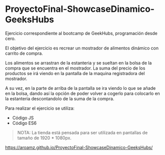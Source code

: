# ProyectoFinal-ShowcaseDinamico-GeeksHubs
Ejercicio correspondiente al bootcamp de GeekHubs, programación desde cero.

El objetivo del ejercicio es recrear un mostrador de alimentos dinámico con carrito de compra.

Los alimentos se arrastran de la estanteria y se sueltan en la bolsa de la compra que se encuentra en el mostrador. La suma del precio de los productos se irá viendo en la pantalla de la maquina registradora del mostrador. 

A su vez, en la parte de arriba de la pantalla se ira viendo lo que se añade en la bolsa, dando así la opción de poder volver a cogerlo para colocarlo en la estanteria descontandolo de la suma de la compra.

Para realizar el ejercicio se utiliza:
- Código JS
- Código ES6

> NOTA: La tienda está pensada para ser utilizada en pantallas de tamaño de 1920 * 1080px.


https://aroamz.github.io/ProyectoFinal-ShowcaseDinamico-GeeksHubs/
